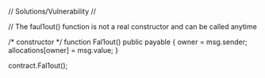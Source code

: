 // Solutions/Vulnerability // 

// The faul1out() function is not a real constructor and can be called anytime



  /* constructor */
  function Fal1out() public payable {
    owner = msg.sender;
    allocations[owner] = msg.value;
  }
  
  
  contract.Fal1out();
